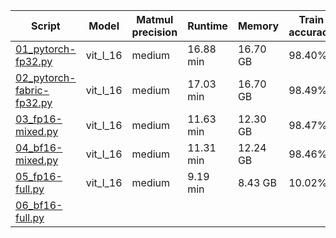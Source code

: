 | Script                                                       | Model    | Matmul precision | Runtime   | Memory   | Train accuracy | Test accuracy |
| ------------------------------------------------------------ | -------- | ---------------- | --------- | -------- | -------------- | ------------- |
| [01_pytorch-fp32.py](http://01_pytorch-fp32.py)              | vit_l_16 | medium           | 16.88 min | 16.70 GB | 98.40%         | 94.06%        |
| [02_pytorch-fabric-fp32.py](http://02_pytorch-fabric-fp32.py) | vit_l_16 | medium           | 17.03 min | 16.70 GB | 98.49%         | 96.17%        |
| [03_fp16-mixed.py](http://03_fp16-mixed.py)                  | vit_l_16 | medium           | 11.63 min | 12.30 GB | 98.47%         | 94.79%        |
| [04_bf16-mixed.py](http://04_bf16-mixed.py/)                 | vit_l_16 | medium           | 11.31 min | 12.24 GB | 98.46%         | 95.62%        |
| [05_fp16-full.py](http://05_fp16-full.py)                    | vit_l_16 | medium           | 9.19 min  | 8.43 GB  | 10.02%         | 10.00%        |
| [06_bf16-full.py](http://06_bf16-full.py)                    |